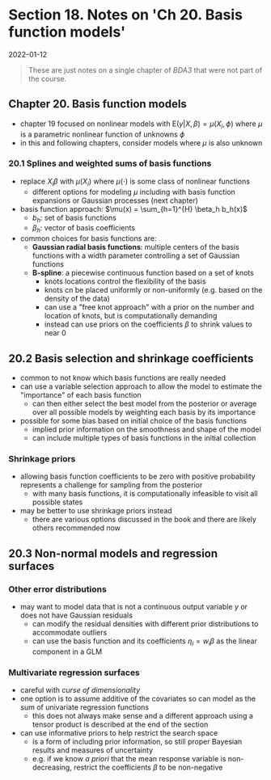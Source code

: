 # Section 18. Notes on 'Ch 20. Basis function models'

2022-01-12



> These are just notes on a single chapter of *BDA3* that were not part of the course.

## Chapter 20. Basis function models

- chapter 19 focused on nonlinear models with $\text{E}(y|X,\beta) = \mu(X_i,\phi)$ where $\mu$ is a parametric nonlinear function of unknowns $\phi$
- in this and following chapters, consider models where $\mu$ is also unknown

### 20.1 Splines and weighted sums of basis functions

- replace $X_i \beta$ with $\mu(X_i)$ where $\mu(\cdot)$ is some class of nonlinear functions
  - different options for modeling $\mu$ including with basis function expansions or Gaussian processes (next chapter)
- basis function approach: $\mu(x) = \sum_{h=1}^{H} \beta_h b_h(x)$
  - $b_h$: set of basis functions
  - $\beta_h$: vector of basis coefficients
- common choices for basis functions are:
  - **Gaussian radial basis functions**: multiple centers of the basis functions with a width parameter controlling a set of Gaussian functions
  - **B-spline**: a piecewise continuous function based on a set of knots
    - knots locations control the flexibility of the basis
    - knots cn be placed uniformly or non-uniformly (e.g. based on the density of the data)
    - can use a "free knot approach" with a prior on the number and location of knots, but is computationally demanding
    - instead can use priors on the coefficients $\beta$ to shrink values to near 0

## 20.2 Basis selection and shrinkage coefficients

- common to not know which basis functions are really needed
- can use a variable selection approach to allow the model to estimate the "importance" of each basis function
  - can then either select the best model from the posterior or average over all possible models by weighting each basis by its importance
- possible for some bias based on initial choice of the basis functions
  - implied prior information on the smoothness and shape of the model
  - can include multiple types of basis functions in the initial collection

### Shrinkage priors

- allowing basis function coefficients to be zero with positive probability represents a challenge for sampling from the posterior
  - with many basis functions, it is computationally infeasible to visit all possible states
- may be better to use shrinkage priors instead
  - there are various options discussed in the book and there are likely others recommended now

## 20.3 Non-normal models and regression surfaces

### Other error distributions

- may want to model data that is not a continuous output variable $y$ or does not have Gaussian residuals
  - can modify the residual densities with different prior distributions to accommodate outliers
  - can use the basis function and its coefficients $\eta_i = w_i \beta$ as the linear component in a GLM

### Multivariate regression surfaces

- careful with *curse of dimensionality*
- one option is to assume additive of the covariates so can model as the sum of univariate regression functions
  - this does not always make sense and a different approach using a tensor product is described at the end of the section
- can use informative priors to help restrict the search space
  - is a form of including prior information, so still proper Bayesian results and measures of uncertainty
  - e.g. if we know *a priori* that the mean response variable is non-decreasing, restrict the coefficients $\beta$ to be non-negative
